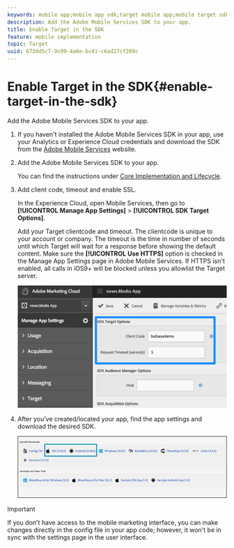 ```yaml
---
keywords: mobile app;mobile app sdk;target mobile app;mobile target sdk;mobile app sdk;enable target in sdk
description: Add the Adobe Mobile Services SDK to your app.
title: Enable Target in the SDK
feature: mobile implementation
topic: Target
uuid: 673dd5c7-9c09-4a6e-bc41-c6ad27cf269c
---
```


# Enable Target in the SDK{#enable-target-in-the-sdk}

Add the Adobe Mobile Services SDK to your app.

1. If you haven't installed the Adobe Mobile Services SDK in your app, use your Analytics or Experience Cloud credentials and download the SDK from the [Adobe Mobile Services](https://mobilemarketing.adobe.com) website.

1. Add the Adobe Mobile Services SDK to your app.

   You can find the instructions under [Core Implementation and Lifecycle](https://experienceleague.adobe.com/docs/mobile-services/ios/getting-started-ios/dev-qs.html). 

1. Add client code, timeout and enable SSL.

   In the Experience Cloud, open Mobile Services, then go to **[!UICONTROL Manage App Settings]** > **[!UICONTROL SDK Target Options]**.

   Add your Target clientcode and timeout. The clientcode is unique to your account or company. The timeout is the time in number of seconds until which Target will wait for a response before showing the default content. Make sure the **[!UICONTROL Use HTTPS]** option is checked in the Manage App Settings page in Adobe Mobile Services. If HTTPS isn't enabled, all calls in iOS9+ will be blocked unless you allowlist the Target server.

   ![](assets/mobile-clientcode.png)

1. After you’ve created/located your app, find the app settings and download the desired SDK.

   ![](assets/download-sdk.png)

>[!IMPORTANT]
>
> If you don't have access to the mobile marketing interface, you can make changes directly in the config file in your app code; however, it won't be in sync with the settings page in the user interface.

